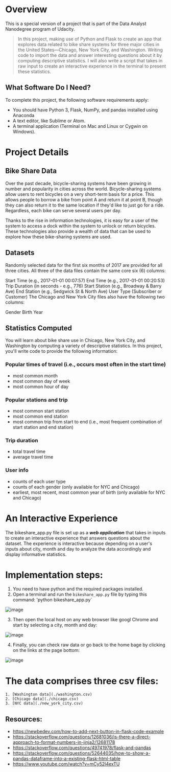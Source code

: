 # Overview
This is a special version of a project that is part of the Data Analyst Nanodegree program of Udacity.

> In this project, making use of Python and Flask to create an app that explores data related to bike share systems for three major cities in the United States—Chicago, New York City, and Washington. Writing code to import the data and answer interesting questions about it by computing descriptive statistics. I will also write a script that takes in raw input to create an interactive experience in the terminal to present these statistics.

## What Software Do I Need?
To complete this project, the following software requirements apply:

* You should have Python 3, Flask, NumPy, and pandas installed using Anaconda
* A text editor, like Sublime or Atom.
* A terminal application (Terminal on Mac and Linux or Cygwin on Windows).


# Project Details

## Bike Share Data
Over the past decade, bicycle-sharing systems have been growing in number and popularity in cities across the world. Bicycle-sharing systems allow users to rent bicycles on a very short-term basis for a price. This allows people to borrow a bike from point A and return it at point B, though they can also return it to the same location if they'd like to just go for a ride. Regardless, each bike can serve several users per day.

Thanks to the rise in information technologies, it is easy for a user of the system to access a dock within the system to unlock or return bicycles. These technologies also provide a wealth of data that can be used to explore how these bike-sharing systems are used.


## Datasets

Randomly selected data for the first six months of 2017 are provided for all three cities. All three of the data files contain the same core six (6) columns:

Start Time (e.g., 2017-01-01 00:07:57)
End Time (e.g., 2017-01-01 00:20:53)
Trip Duration (in seconds - e.g., 776)
Start Station (e.g., Broadway & Barry Ave)
End Station (e.g., Sedgwick St & North Ave)
User Type (Subscriber or Customer)
The Chicago and New York City files also have the following two columns:

Gender
Birth Year


## Statistics Computed
You will learn about bike share use in Chicago, New York City, and Washington by computing a variety of descriptive statistics. In this project, you'll write code to provide the following information:

###  Popular times of travel (i.e., occurs most often in the start time)

* most common month
* most common day of week
* most common hour of day

### Popular stations and trip

* most common start station
* most common end station
* most common trip from start to end (i.e., most frequent combination of start station and end station)

### Trip duration

* total travel time
* average travel time

### User info

* counts of each user type
* counts of each gender (only available for NYC and Chicago)
* earliest, most recent, most common year of birth (only available for NYC and Chicago)


# An Interactive Experience

The bikeshare_app.py file is set up as a ***web application*** that takes in inputs to create an interactive experience that answers questions about the dataset. The experience is interactive because depending on a user's inputs about city, month and day to analyze the data accordingly and display informative statistics. 

# Implementation steps:

1. You need to have python and the required packages installed.
2. Open a terminal and run the `bikeshare_app.py` file by typing this command: 'python bikeshare_app.py`

![image](https://user-images.githubusercontent.com/49010338/159187980-12b4af59-0c80-4123-b75e-9ff2e0dd1fc8.png)

3. Then open the local host on any web browser like googl Chrome and start by selecting a city, month and day:

![image](https://user-images.githubusercontent.com/49010338/159188072-bec90d79-d53a-4573-9366-b609bbb53832.png)

4. Finally, you can check raw data or go back to the home bage by clicking on the links at the page bottom:

![image](https://user-images.githubusercontent.com/49010338/159188111-3b908b54-3e78-4d0e-8570-0296a6614b75.png)



# The data comprises three csv files:
    1. [Washington data](./washington.csv) 
    2. [Chicago data](./chicago.csv)
    3. [NYC data](./new_york_city.csv)
    


## Resources:
* https://newbedev.com/how-to-add-next-button-in-flask-code-example
* https://stackoverflow.com/questions/12681036/is-there-a-direct-approach-to-format-numbers-in-jinja2/12681178
* https://stackoverflow.com/questions/49741978/flask-and-pandas
* https://stackoverflow.com/questions/52644035/how-to-show-a-pandas-dataframe-into-a-existing-flask-html-table
* https://www.youtube.com/watch?v=mCy52I4exTU
